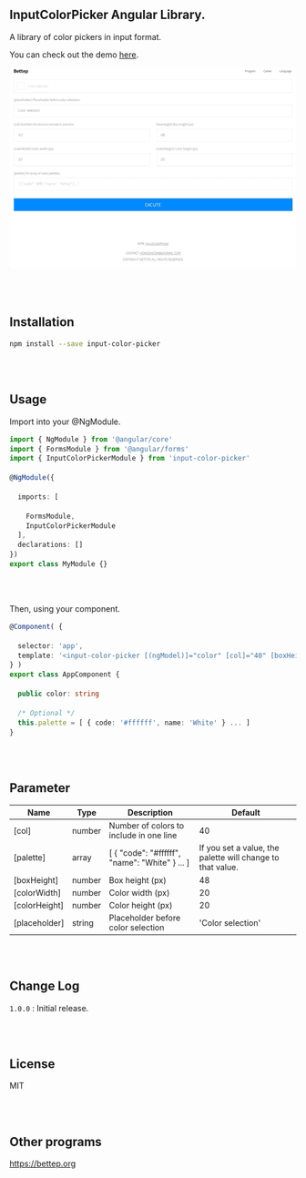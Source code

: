 ## InputColorPicker Angular Library.

A library of color pickers in input format.

You can check out the demo <a href="https://bettep.org/input-color-picker">here</a>.

![Excute](https://raw.githubusercontent.com/Hongdaesik/InputColorPicker/master/DEMO.gif)

<br><br>

## Installation

```bash
npm install --save input-color-picker
```

<br><br>

## Usage

Import into your @NgModule.
```typescript
import { NgModule } from '@angular/core'
import { FormsModule } from '@angular/forms'
import { InputColorPickerModule } from 'input-color-picker'

@NgModule({

  imports: [

    FormsModule,
    InputColorPickerModule
  ],
  declarations: []
})
export class MyModule {}
```

<br><br>

Then, using your component.
```typescript
@Component( {

  selector: 'app',
  template: '<input-color-picker [(ngModel)]="color" [col]="40" [boxHeight]="48" [colorWidth]="20" [colorHeight]="20" [placeholder]="\'Color selection\'"></input-color-picker>'
} )
export class AppComponent {

  public color: string

  /* Optional */
  this.palette = [ { code: '#ffffff', name: 'White' } ... ]
}
```

<br><br>

## Parameter
|Name|Type|Description|Default|
|---|---|---|---|
|[col]|number|Number of colors to include in one line|40|
|[palette]|array|[ { "code": "#ffffff", "name": "White" } ... ]|If you set a value, the palette will change to that value.|
|[boxHeight]|number|Box height (px)|48|
|[colorWidth]|number|Color width (px)|20|
|[colorHeight]|number|Color height (px)|20|
|[placeholder]|string|Placeholder before color selection|'Color selection'|

<br><br>

## Change Log

`1.0.0` : Initial release.

<br><br>

## License

MIT

<br><br>

## Other programs

<https://bettep.org>